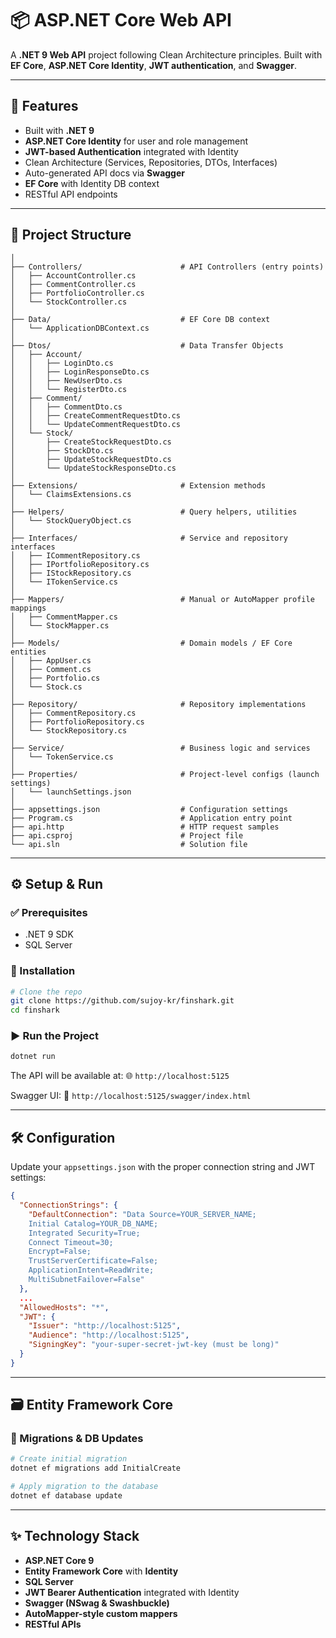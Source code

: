 # 📦 ASP.NET Core Web API

A **.NET 9 Web API** project following Clean Architecture principles. Built with **EF Core**, **ASP.NET Core Identity**, **JWT authentication**, and **Swagger**.

---

## 🚀 Features

-   Built with **.NET 9**
-   **ASP.NET Core Identity** for user and role management
-   **JWT-based Authentication** integrated with Identity
-   Clean Architecture (Services, Repositories, DTOs, Interfaces)
-   Auto-generated API docs via **Swagger**
-   **EF Core** with Identity DB context
-   RESTful API endpoints

---

## 🧱 Project Structure

```plaintext
│
├── Controllers/                      # API Controllers (entry points)
│   ├── AccountController.cs
│   ├── CommentController.cs
│   ├── PortfolioController.cs
│   └── StockController.cs
│
├── Data/                             # EF Core DB context
│   └── ApplicationDBContext.cs
│
├── Dtos/                             # Data Transfer Objects
│   ├── Account/
│   │   ├── LoginDto.cs
│   │   ├── LoginResponseDto.cs
│   │   ├── NewUserDto.cs
│   │   └── RegisterDto.cs
│   ├── Comment/
│   │   ├── CommentDto.cs
│   │   ├── CreateCommentRequestDto.cs
│   │   └── UpdateCommentRequestDto.cs
│   └── Stock/
│       ├── CreateStockRequestDto.cs
│       ├── StockDto.cs
│       ├── UpdateStockRequestDto.cs
│       └── UpdateStockResponseDto.cs
│
├── Extensions/                       # Extension methods
│   └── ClaimsExtensions.cs
│
├── Helpers/                          # Query helpers, utilities
│   └── StockQueryObject.cs
│
├── Interfaces/                       # Service and repository interfaces
│   ├── ICommentRepository.cs
│   ├── IPortfolioRepository.cs
│   ├── IStockRepository.cs
│   └── ITokenService.cs
│
├── Mappers/                          # Manual or AutoMapper profile mappings
│   ├── CommentMapper.cs
│   └── StockMapper.cs
│
├── Models/                           # Domain models / EF Core entities
│   ├── AppUser.cs
│   ├── Comment.cs
│   ├── Portfolio.cs
│   └── Stock.cs
│
├── Repository/                       # Repository implementations
│   ├── CommentRepository.cs
│   ├── PortfolioRepository.cs
│   └── StockRepository.cs
│
├── Service/                          # Business logic and services
│   └── TokenService.cs
│
├── Properties/                       # Project-level configs (launch settings)
│   └── launchSettings.json
│
├── appsettings.json                  # Configuration settings
├── Program.cs                        # Application entry point
├── api.http                          # HTTP request samples
├── api.csproj                        # Project file
└── api.sln                           # Solution file

```

---

## ⚙️ Setup & Run

### ✅ Prerequisites

-   .NET 9 SDK
-   SQL Server

### 🔧 Installation

```bash
# Clone the repo
git clone https://github.com/sujoy-kr/finshark.git
cd finshark
```

### ▶️ Run the Project

```bash
dotnet run
```

The API will be available at:
🌐 `http://localhost:5125`

Swagger UI:
📄 `http://localhost:5125/swagger/index.html`

---

## 🛠️ Configuration

Update your `appsettings.json` with the proper connection string and JWT settings:

```json
{
  "ConnectionStrings": {
    "DefaultConnection": "Data Source=YOUR_SERVER_NAME;
    Initial Catalog=YOUR_DB_NAME;
    Integrated Security=True;
    Connect Timeout=30;
    Encrypt=False;
    TrustServerCertificate=False;
    ApplicationIntent=ReadWrite;
    MultiSubnetFailover=False"
  },
  ...
  "AllowedHosts": "*",
  "JWT": {
    "Issuer": "http://localhost:5125",
    "Audience": "http://localhost:5125",
    "SigningKey": "your-super-secret-jwt-key (must be long)"
  }
}

```

---

## 🗃️ Entity Framework Core

### 🔨 Migrations & DB Updates

```bash
# Create initial migration
dotnet ef migrations add InitialCreate

# Apply migration to the database
dotnet ef database update
```

---

## ✨ Technology Stack

-   **ASP.NET Core 9**
-   **Entity Framework Core** with **Identity**
-   **SQL Server**
-   **JWT Bearer Authentication** integrated with Identity
-   **Swagger (NSwag & Swashbuckle)**
-   **AutoMapper-style custom mappers**
-   **RESTful APIs**
